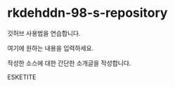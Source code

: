 # rkdehddn-98-s-repository
깃허브 사용법을 연습합니다.

여기에 원하는 내용을 입력하세요.

작성한 소스에 대한 간단한 소개글을 작성합니다.

ESKETITE
